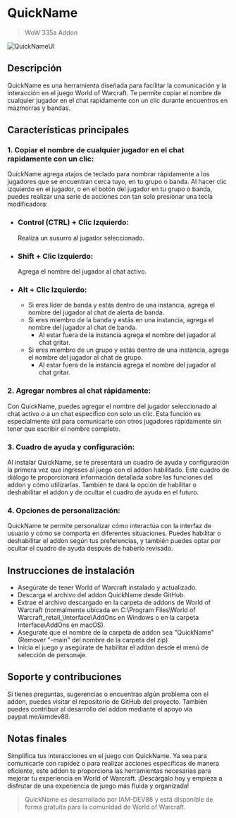 # QuickName
> WoW 335a Addon

![QuickNameUI](https://i.ibb.co/S0fG1Jf/Quick-Name-UI.png)
## Descripción
QuickName es una herramienta diseñada para facilitar la comunicación y la interacción en el juego World of Warcraft. Te permite copiar el nombre de cualquier jugador en el chat rapidamente con un clic durante encuentros en mazmorras y bandas.

## Características principales
### 1. Copiar el nombre de cualquier jugador en el chat rapidamente con un clic:

QuickName agrega atajos de teclado para nombrar rápidamente a los jugadores que se encuentran cerca tuyo, en tu grupo o banda. Al hacer clic izquierdo en el jugador, o en el botón del jugador en tu grupo o banda, puedes realizar una serie de acciones con tan solo presionar una tecla modificadora:
- ### Control (CTRL) + Clic Izquierdo:
    Realiza un susurro al jugador seleccionado.
- ### Shift + Clic Izquierdo:
    Agrega el nombre del jugador al chat activo.
- ### Alt + Clic Izquierdo:
    - Si eres líder de banda y estás dentro de una instancia, agrega el nombre del jugador al chat de alerta de banda.
    - Si eres miembro de la banda y estás en una instancia, agrega el nombre del jugador al chat de banda.
        - Al estar fuera de la instancia agrega el nombre del jugador al chat gritar.
    - Si eres miembro de un grupo y estás dentro de una instancia, agrega el nombre del jugador al chat de grupo.
        - Al estar fuera de la instancia agrega el nombre del jugador al chat gritar.

### 2. Agregar nombres al chat rápidamente:
Con QuickName, puedes agregar el nombre del jugador seleccionado al chat activo o a un chat específico con solo un clic. Esta función es especialmente útil para comunicarte con otros jugadores rápidamente sin tener que escribir el nombre completo.

### 3. Cuadro de ayuda y configuración:
Al instalar QuickName, se te presentará un cuadro de ayuda y configuración la primera vez que ingreses al juego con el addon habilitado. Este cuadro de diálogo te proporcionará información detallada sobre las funciones del addon y cómo utilizarlas. También te dará la opción de habilitar o deshabilitar el addon y de ocultar el cuadro de ayuda en el futuro.

### 4. Opciones de personalización:
QuickName te permite personalizar cómo interactúa con la interfaz de usuario y cómo se comporta en diferentes situaciones. Puedes habilitar o deshabilitar el addon según tus preferencias, y también puedes optar por ocultar el cuadro de ayuda después de haberlo revisado.

## Instrucciones de instalación
- Asegúrate de tener World of Warcraft instalado y actualizado.
- Descarga el archivo del addon QuickName desde GitHub.
- Extrae el archivo descargado en la carpeta de addons de World of Warcraft (normalmente ubicada en C:\Program Files\World of Warcraft\_retail_\Interface\AddOns en Windows o en la carpeta Interface\AddOns en macOS).
- Asegurate que el nombre de la carpeta de addon sea "QuickName" (Remover "-main" del nombre de la carpeta del zip)
- Inicia el juego y asegúrate de habilitar el addon desde el menú de selección de personaje.

## Soporte y contribuciones
Si tienes preguntas, sugerencias o encuentras algún problema con el addon, puedes visitar el repositorio de GitHub del proyecto. También puedes contribuir al desarrollo del addon mediante el apoyo via paypal.me/iamdev88.

## Notas finales
Simplifica tus interacciones en el juego con QuickName. Ya sea para comunicarte con rapidez o para realizar acciones específicas de manera eficiente, este addon te proporciona las herramientas necesarias para mejorar tu experiencia en World of Warcraft. ¡Descárgalo hoy y empieza a disfrutar de una experiencia de juego más fluida y organizada!

> QuickName es desarrollado por IAM-DEV88 y está disponible de forma gratuita para la comunidad de World of Warcraft.